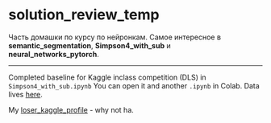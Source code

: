 # solution_review_temp

Часть домашки по курсу по нейронкам. Самое интересное в **semantic_segmentation**, **Simpson4_with_sub** и **neural_networks_pytorch**.
___

Completed baseline for Kaggle inclass competition (DLS) in `Simpson4_with_sub.ipynb`
You can open it and another `.ipynb` in Colab. Data lives [here](https://www.kaggle.com/c/simpsons4/data).

My [loser_kaggle_profile](https://www.kaggle.com/pashtetickus) - why not ha.
